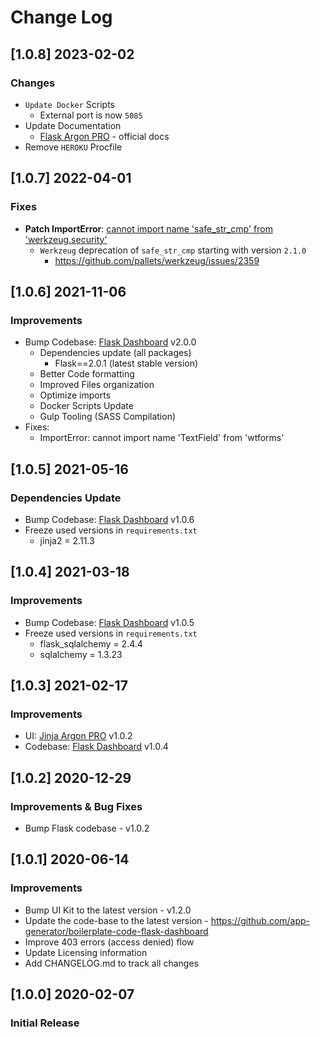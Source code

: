 # Change Log

## [1.0.8] 2023-02-02
### Changes

- `Update Docker` Scripts
  - External port is now `5085`
- Update Documentation
  - [Flask Argon PRO](https://docs.appseed.us/products/flask-dashboards/argon-dashboard-pro/) - official docs
- Remove `HEROKU` Procfile   

## [1.0.7] 2022-04-01
### Fixes

- **Patch ImportError**: [cannot import name 'safe_str_cmp' from 'werkzeug.security'](https://docs.appseed.us/content/how-to-fix/importerror-cannot-import-name-safe_str_cmp-from-werkzeug.security)
  - `Werkzeug` deprecation of `safe_str_cmp` starting with version `2.1.0`
    - https://github.com/pallets/werkzeug/issues/2359

## [1.0.6] 2021-11-06
### Improvements

- Bump Codebase: [Flask Dashboard](https://github.com/app-generator/boilerplate-code-flask-dashboard) v2.0.0
  - Dependencies update (all packages) 
    - Flask==2.0.1 (latest stable version)
  - Better Code formatting
  - Improved Files organization
  - Optimize imports
  - Docker Scripts Update
  - Gulp Tooling  (SASS Compilation)
- Fixes:  
  - ImportError: cannot import name 'TextField' from 'wtforms'

## [1.0.5] 2021-05-16
### Dependencies Update

- Bump Codebase: [Flask Dashboard](https://github.com/app-generator/boilerplate-code-flask-dashboard) v1.0.6
- Freeze used versions in `requirements.txt`
    - jinja2 = 2.11.3

## [1.0.4] 2021-03-18
### Improvements

- Bump Codebase: [Flask Dashboard](https://github.com/app-generator/boilerplate-code-flask-dashboard) v1.0.5
- Freeze used versions in `requirements.txt`
    - flask_sqlalchemy = 2.4.4
    - sqlalchemy = 1.3.23

## [1.0.3] 2021-02-17
### Improvements

- UI: [Jinja Argon PRO](https://github.com/app-generator/jinja-argon-dashboard-pro) v1.0.2
- Codebase: [Flask Dashboard](https://github.com/app-generator/boilerplate-code-flask-dashboard) v1.0.4

## [1.0.2] 2020-12-29
### Improvements & Bug Fixes

- Bump Flask codebase - v1.0.2

## [1.0.1] 2020-06-14
### Improvements

- Bump UI Kit to the latest version - v1.2.0
- Update the code-base to the latest version - https://github.com/app-generator/boilerplate-code-flask-dashboard
- Improve 403 errors (access denied) flow
- Update Licensing information
- Add CHANGELOG.md to track all changes

## [1.0.0] 2020-02-07
### Initial Release
